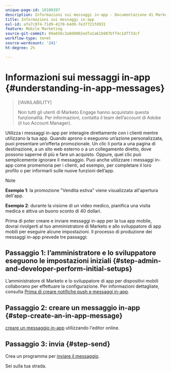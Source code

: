 ```yaml
---
unique-page-id: 10100397
description: Informazioni sui messaggi in-app - Documentazione di Marketo - Documentazione del prodotto
title: Informazioni sui messaggi in-app
exl-id: afa7c974-71d9-4170-b4d9-7e37721fd931
feature: Mobile Marketing
source-git-commit: 09a656c3a0d0002edfa1a61b987bff4c1dff33cf
workflow-type: tm+mt
source-wordcount: '241'
ht-degree: 2%

---
```


# Informazioni sui messaggi in-app {#understanding-in-app-messages}

>[!AVAILABILITY]
>
>
>Non tutti gli utenti di Marketo Engage hanno acquistato questa funzionalità. Per informazioni, contatta il team dell’account di Adobe (il tuo Account Manager).

Utilizza i messaggi in-app per interagire direttamente con i clienti mentre utilizzano la tua app. Quando aprono o eseguono un’azione personalizzata, puoi presentare un’offerta promozionale. Un clic li porta a una pagina di destinazione, a un sito web esterno o a un collegamento diretto, dove possono saperne di più e fare un acquisto. Oppure, quel clic può semplicemente ignorare il messaggio.  Puoi anche utilizzare i messaggi in-app come promemoria per i clienti, ad esempio, per completare il loro profilo o per informarli sulle nuove funzioni dell’app.

>[!NOTE]
>
>**Esempio 1**: la promozione &quot;Vendita estiva&quot; viene visualizzata all&#39;apertura dell&#39;app.
>
>**Esempio 2**: durante la visione di un video medico, pianifica una visita medica e attiva un buono sconto di 40 dollari.

Prima di poter creare e inviare messaggi in-app per la tua app mobile, dovrai rivolgerti al tuo amministratore di Marketo e allo sviluppatore di app mobili per eseguire alcune impostazioni.  Il processo di produzione dei messaggi in-app prevede tre passaggi:

## Passaggio 1: l’amministratore e lo sviluppatore eseguono le impostazioni iniziali {#step-admin-and-developer-perform-initial-setups}

L’amministratore di Marketo e lo sviluppatore di app per dispositivi mobili collaborano per effettuare la configurazione. Per informazioni dettagliate, consulta [Prima di creare notifiche push e messaggi in-app](/help/marketo/product-docs/mobile-marketing/admin/before-you-create-push-notifications-and-in-app-messages.md).

## Passaggio 2: creare un messaggio in-app {#step-create-an-in-app-message}

[creare un messaggio in-app](/help/marketo/product-docs/mobile-marketing/in-app-messages/creating-in-app-messages/create-an-in-app-message.md) utilizzando l&#39;editor online.

## Passaggio 3: invia {#step-send}

Crea un programma per [inviare il messaggio](/help/marketo/product-docs/mobile-marketing/in-app-messages/sending-your-in-app-message/send-your-in-app-message.md).

Sei sulla tua strada.
